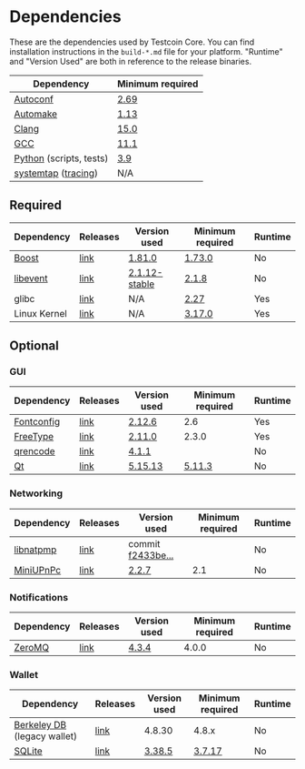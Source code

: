 # Dependencies

These are the dependencies used by Testcoin Core.
You can find installation instructions in the `build-*.md` file for your platform.
"Runtime" and "Version Used" are both in reference to the release binaries.

| Dependency | Minimum required |
| --- | --- |
| [Autoconf](https://www.gnu.org/software/autoconf/) | [2.69](https://github.com/testcoin/testcoin/pull/17769) |
| [Automake](https://www.gnu.org/software/automake/) | [1.13](https://github.com/testcoin/testcoin/pull/18290) |
| [Clang](https://clang.llvm.org) | [15.0](https://github.com/testcoin/testcoin/pull/29165) |
| [GCC](https://gcc.gnu.org) | [11.1](https://github.com/testcoin/testcoin/pull/29091) |
| [Python](https://www.python.org) (scripts, tests) | [3.9](https://github.com/testcoin/testcoin/pull/28211) |
| [systemtap](https://sourceware.org/systemtap/) ([tracing](tracing.md))| N/A |

## Required

| Dependency | Releases | Version used | Minimum required | Runtime |
| --- | --- | --- | --- | --- |
| [Boost](../depends/packages/boost.mk) | [link](https://www.boost.org/users/download/) | [1.81.0](https://github.com/testcoin/testcoin/pull/26557) | [1.73.0](https://github.com/testcoin/testcoin/pull/29066) | No |
| [libevent](../depends/packages/libevent.mk) | [link](https://github.com/libevent/libevent/releases) | [2.1.12-stable](https://github.com/testcoin/testcoin/pull/21991) | [2.1.8](https://github.com/testcoin/testcoin/pull/24681) | No |
| glibc | [link](https://www.gnu.org/software/libc/) | N/A | [2.27](https://github.com/testcoin/testcoin/pull/27029) | Yes |
| Linux Kernel | [link](https://www.kernel.org/) | N/A | [3.17.0](https://github.com/testcoin/testcoin/pull/27699) | Yes |

## Optional

### GUI
| Dependency | Releases | Version used | Minimum required | Runtime |
| --- | --- | --- | --- | --- |
| [Fontconfig](../depends/packages/fontconfig.mk) | [link](https://www.freedesktop.org/wiki/Software/fontconfig/) | [2.12.6](https://github.com/testcoin/testcoin/pull/23495) | 2.6 | Yes |
| [FreeType](../depends/packages/freetype.mk) | [link](https://freetype.org) | [2.11.0](https://github.com/testcoin/testcoin/commit/01544dd78ccc0b0474571da854e27adef97137fb) | 2.3.0 | Yes |
| [qrencode](../depends/packages/qrencode.mk) | [link](https://fukuchi.org/works/qrencode/) | [4.1.1](https://github.com/testcoin/testcoin/pull/27312) | | No |
| [Qt](../depends/packages/qt.mk) | [link](https://download.qt.io/official_releases/qt/) | [5.15.13](https://github.com/testcoin/testcoin/pull/29732) | [5.11.3](https://github.com/testcoin/testcoin/pull/24132) | No |

### Networking
| Dependency | Releases | Version used | Minimum required | Runtime |
| --- | --- | --- | --- | --- |
| [libnatpmp](../depends/packages/libnatpmp.mk) | [link](https://github.com/miniupnp/libnatpmp/) | commit [f2433be...](https://github.com/testcoin/testcoin/pull/29708) | | No |
| [MiniUPnPc](../depends/packages/miniupnpc.mk) | [link](https://miniupnp.tuxfamily.org/) | [2.2.7](https://github.com/testcoin/testcoin/pull/29707) | 2.1 | No |

### Notifications
| Dependency | Releases | Version used | Minimum required | Runtime |
| --- | --- | --- | --- | --- |
| [ZeroMQ](../depends/packages/zeromq.mk) | [link](https://github.com/zeromq/libzmq/releases) | [4.3.4](https://github.com/testcoin/testcoin/pull/23956) | 4.0.0 | No |

### Wallet
| Dependency | Releases | Version used | Minimum required | Runtime |
| --- | --- | --- | --- | --- |
| [Berkeley DB](../depends/packages/bdb.mk) (legacy wallet) | [link](https://www.oracle.com/technetwork/database/database-technologies/berkeleydb/downloads/index.html) | 4.8.30 | 4.8.x | No |
| [SQLite](../depends/packages/sqlite.mk) | [link](https://sqlite.org) | [3.38.5](https://github.com/testcoin/testcoin/pull/25378) | [3.7.17](https://github.com/testcoin/testcoin/pull/19077) | No |
